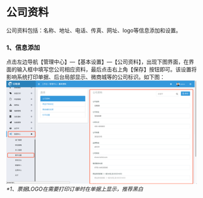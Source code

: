 # 公司资料

公司资料包括：名称、地址、电话、传真、网址、logo等信息添加和设置。

### 1、信息添加

点击左边导航【管理中心】—【基本设置】—【公司资料】，出现下图界面，在界面的输入框中填写您公司相应资料，最后点击右上角【保存】按钮即可。该设置将影响系统打印单据、后台局部显示、微商城等的公司标识。如下图：![](/assets/glzx-jbss.png)_\*1、票据LOGO在需要打印订单时在单据上显示，推荐黑白_

